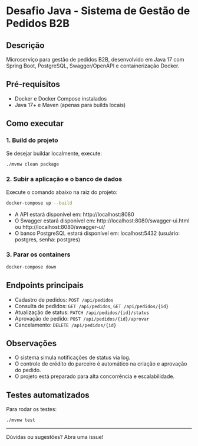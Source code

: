 # Desafio Java - Sistema de Gestão de Pedidos B2B

## Descrição
Microserviço para gestão de pedidos B2B, desenvolvido em Java 17 com Spring Boot, PostgreSQL, Swagger/OpenAPI e containerização Docker.

## Pré-requisitos
- Docker e Docker Compose instalados
- Java 17+ e Maven (apenas para builds locais)

## Como executar

### 1. Build do projeto
Se desejar buildar localmente, execute:
```sh
./mvnw clean package
```

### 2. Subir a aplicação e o banco de dados
Execute o comando abaixo na raiz do projeto:
```sh
docker-compose up --build
```

- A API estará disponível em: http://localhost:8080
- O Swagger estará disponível em: http://localhost:8080/swagger-ui.html ou http://localhost:8080/swagger-ui/
- O banco PostgreSQL estará disponível em: localhost:5432 (usuário: postgres, senha: postgres)

### 3. Parar os containers
```sh
docker-compose down
```

## Endpoints principais
- Cadastro de pedidos: `POST /api/pedidos`
- Consulta de pedidos: `GET /api/pedidos`, `GET /api/pedidos/{id}`
- Atualização de status: `PATCH /api/pedidos/{id}/status`
- Aprovação de pedido: `POST /api/pedidos/{id}/aprovar`
- Cancelamento: `DELETE /api/pedidos/{id}`

## Observações
- O sistema simula notificações de status via log.
- O controle de crédito do parceiro é automático na criação e aprovação do pedido.
- O projeto está preparado para alta concorrência e escalabilidade.

## Testes automatizados
Para rodar os testes:
```sh
./mvnw test
```

---

Dúvidas ou sugestões? Abra uma issue!


